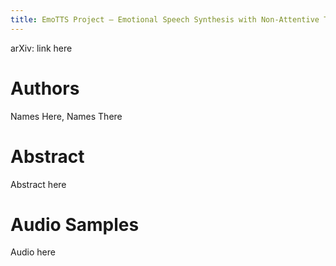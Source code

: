 ```yaml
---
title: EmoTTS Project — Emotional Speech Synthesis with Non-Attentive Tacotron
---
```


arXiv: link here

# Authors
Names Here, Names There

# Abstract
Abstract here

# Audio Samples
Audio here
